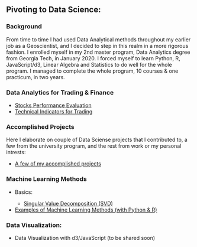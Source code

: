 <h2> Pivoting to Data Science: </h2>
<h3>Background</h3>
  <p>From time to time I had used Data Analytical methods throughout my earlier job as a Geoscientist, 
  and I decided to step in this realm in a more rigorous fashion. I enrolled myself in my 2nd master 
  program, Data Analytics degree from Georgia Tech, in January 2020. I forced myself to learn Python, 
  R, JavaScript/d3, Linear Algebra and Statistics to do well for the whole program. I managed to complete the whole 
  program, 10 courses & one practicum, in two years.  </p>
 

  <h3>Data Analytics for Trading & Finance</h3>
  <ul>
    <li><a href='Stocks_Performance_Evaluation/README.md'>Stocks Performance Evaluation</a></li>
    <li><a href='Technical_Indicators/README.md'>Technical Indicators for Trading</a></li>
  </ul>
 
 <h3>Accomplished Projects</h3>
  <p> Here I elaborate on couple of Data Sciense projects that I contributed to, a few from the university program, and the rest from work or my personal intrests:</p>
  
  <ul>
    <li> <a href="Accomplished_Projects/README.md">A few of my accomplished projects </a></li></ul>
  
<h3>Machine Learning Methods</h3>  
<ul>

  <li> Basics: </li>
  <ul>
    <li><a href="Basics/SVD/README.md">Singular Value Decomposition (SVD)</a></li>   
  </ul>
  <li><a href="MachineLearning/README.md">Examples of Machine Learning Methods (with Python & R)</a></li>
</ul>
  
<h3> Data Visualization: </h3>
<ul>
  <li>Data Visualization with d3/JavaScript (to be shared soon) </li></ul>
  

  


  
